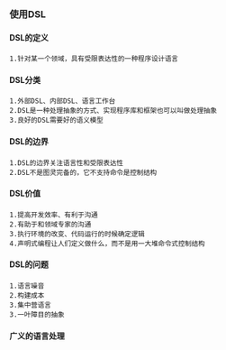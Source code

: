 ### 使用DSL

#### DSL的定义

    1.针对某一个领域，具有受限表达性的一种程序设计语言

#### DSL分类

    1.外部DSL、内部DSL、语言工作台
    2.DSL是一种处理抽象的方式、实现程序库和框架也可以叫做处理抽象
    3.良好的DSL需要好的语义模型

#### DSL的边界

    1.DSL的边界关注语言性和受限表达性
    2.DSL不是图灵完备的，它不支持命令是控制结构

#### DSL价值

    1.提高开发效率、有利于沟通
    2.有助于和领域专家的沟通
    3.执行环境的改变、代码运行的时候确定逻辑
    4.声明式编程让人们定义做什么，而不是用一大堆命令式控制结构

#### DSL的问题

    1.语言噪音
    2.构建成本
    3.集中营语言
    3.一叶障目的抽象

#### 广义的语言处理